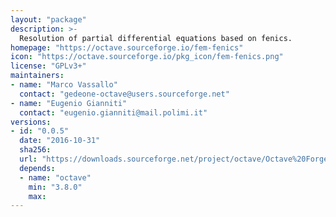 ```yaml
---
layout: "package"
description: >-
  Resolution of partial differential equations based on fenics.
homepage: "https://octave.sourceforge.io/fem-fenics"
icon: "https://octave.sourceforge.io/pkg_icon/fem-fenics.png"
license: "GPLv3+"
maintainers:
- name: "Marco Vassallo"
  contact: "gedeone-octave@users.sourceforge.net"
- name: "Eugenio Gianniti"
  contact: "eugenio.gianniti@mail.polimi.it"
versions:
- id: "0.0.5"
  date: "2016-10-31"
  sha256:
  url: "https://downloads.sourceforge.net/project/octave/Octave%20Forge%20Packages/Individual%20Package%20Releases/fem-fenics-0.0.5.tar.gz"
  depends:
  - name: "octave"
    min: "3.8.0"
    max:
---
```

